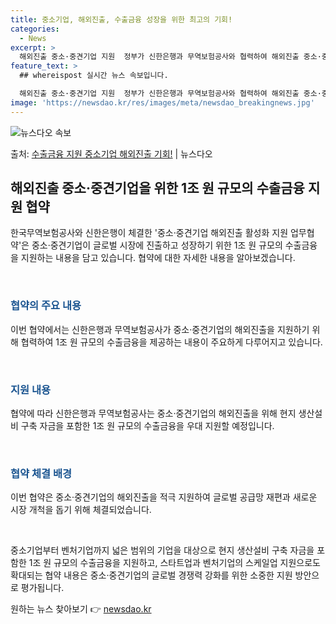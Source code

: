 ```yaml
---
title: 중소기업, 해외진출, 수출금융 성장을 위한 최고의 기회!
categories:
  - News
excerpt: >
  해외진출 중소·중견기업 지원  정부가 신한은행과 무역보험공사와 협력하여 해외진출 중소·중견기업에 1조 원 규…
feature_text: >
  ## whereispost 실시간 뉴스 속보입니다.

  해외진출 중소·중견기업 지원  정부가 신한은행과 무역보험공사와 협력하여 해외진출 중소·중견기업에 1조 원 규…
image: 'https://newsdao.kr/res/images/meta/newsdao_breakingnews.jpg'
---
```


![뉴스다오 속보](https://newsdao.kr/res/images/meta/newsdao_breakingnews.jpg)

<p>출처: <a href="https://newsdao.kr/4272" rel="dofollow">수출금융 지원 중소기업 해외진출 기회!</a> | 뉴스다오</p>

<h2 data-ke-size="size26">해외진출 중소·중견기업을 위한 1조 원 규모의 수출금융 지원 협약</h2>

한국무역보험공사와 신한은행이 체결한 '중소·중견기업 해외진출 활성화 지원 업무협약'은 중소·중견기업이 글로벌 시장에 진출하고 성장하기 위한 1조 원 규모의 수출금융을 지원하는 내용을 담고 있습니다. 협약에 대한 자세한 내용을 알아보겠습니다.

<p data-ke-size="size16">&nbsp;</p>

<h3><b><span style="color: #1a5490;">협약의 주요 내용</span></b></h3>
이번 협약에서는 신한은행과 무역보험공사가 중소·중견기업의 해외진출을 지원하기 위해 협력하여 1조 원 규모의 수출금융을 제공하는 내용이 주요하게 다루어지고 있습니다.

<p data-ke-size="size16">&nbsp;</p>

<h3><b><span style="color: #1a5490;">지원 내용</span></b></h3>
협약에 따라 신한은행과 무역보험공사는 중소·중견기업의 해외진출을 위해 현지 생산설비 구축 자금을 포함한 1조 원 규모의 수출금융을 우대 지원할 예정입니다.

<p data-ke-size="size16">&nbsp;</p>

<h3><b><span style="color: #1a5490;">협약 체결 배경</span></b></h3>
이번 협약은 중소·중견기업의 해외진출을 적극 지원하여 글로벌 공급망 재편과 새로운 시장 개척을 돕기 위해 체결되었습니다.

<p data-ke-size="size16">&nbsp;</p>

중소기업부터 벤처기업까지 넓은 범위의 기업을 대상으로 현지 생산설비 구축 자금을 포함한 1조 원 규모의 수출금융을 지원하고, 스타트업과 벤처기업의 스케일업 지원으로도 확대되는 협약 내용은 중소·중견기업의 글로벌 경쟁력 강화를 위한 소중한 지원 방안으로 평가됩니다. 

원하는 뉴스 찾아보기 👉 <a href="https://newsdao.kr" rel="dofollow">newsdao.kr</a>


